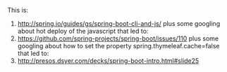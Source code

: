 This is:
1) http://spring.io/guides/gs/spring-boot-cli-and-js/
plus some googling about hot deploy of the javascript
that led to:
2) https://github.com/spring-projects/spring-boot/issues/110
plus some googling about how to set the property
spring.thymeleaf.cache=false
that led to:
3) http://presos.dsyer.com/decks/spring-boot-intro.html#slide25

